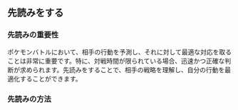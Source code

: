 ## 先読みをする
### 先読みの重要性
ポケモンバトルにおいて、相手の行動を予測し、それに対して最適な対応を取ることは非常に重要です。特に、対戦時間が限られている場合、迅速かつ正確な判断が求められます。先読みをすることで、相手の戦略を理解し、自分の行動を最適化することができます。

### 先読みの方法